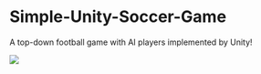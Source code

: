 # Simple-Unity-Soccer-Game
A top-down football game with AI players implemented by Unity!

![](https://media.giphy.com/media/DqKQXEZj2U08sCuwKG/giphy.gif)
